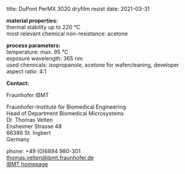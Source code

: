 title: DuPont PerMX 3020 dryfilm resist
date: 2021-03-31

__material properties:__  	
thermal stability up to	220 °C  
most relevant chemical non-resistance:	acetone  



__process parameters:__  	
temperature:	max. 95 °C  
exposure wavelength:	365 nm  
used chemicals:	isopropanole, acetone for wafercleaning, developer  
aspect ratio:	4:1
<!--break-->
__Contact:__

Fraunhofer IBMT

Fraunhofer-Institute for Biomedical Engineering  
Head of Department Biomedical Microsystems  
Dr. Thomas Velten  
Ensheimer Strasse 48   
66386 St. Ingbert   
Germany  

phone: +49 (0)6894 980-301   
thomas.velten@ibmt.fraunhofer.de  
[IBMT homepage](http://www.ibmt.fraunhofer.de/fhg/ibmt_en/biomedical_engineering/biomedical_microsystems/microsensors_microfluidics/index.jsp)